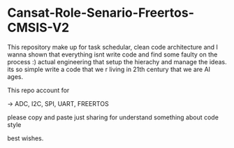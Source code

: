 # Cansat-Role-Senario-Freertos-CMSIS-V2
This repository make up for task schedular, clean code architecture and I wanna shown that everything isnt write code and find some faulty on the process :) actual engineering that setup the hierachy and manage the ideas. its so simple write a code that we r living in 21th century that we are AI ages.

This repo account for 

-> ADC, I2C, SPI, UART, FREERTOS

please copy and paste just sharing for understand something about code style 

best wishes.
